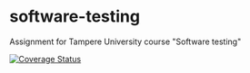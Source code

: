 # software-testing
Assignment for Tampere University course "Software testing"

[![Coverage Status](https://coveralls.io/repos/github/qaamos/software-testing/badge.svg?branch=main)](https://coveralls.io/github/qaamos/software-testing?branch=main)
